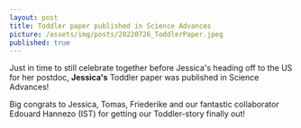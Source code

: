 ```yaml
---
layout: post
title: Toddler paper published in Science Advances
picture: /assets/img/posts/20220726_ToddlerPaper.jpeg
published: true
---
```

Just in time to still celebrate together before Jessica's heading off to the US for her postdoc, **Jessica's** Toddler paper was published in Science Advances! 

Big congrats to Jessica, Tomas, Friederike and our fantastic collaborator Edouard Hannezo (IST) for getting our Toddler-story finally out!
